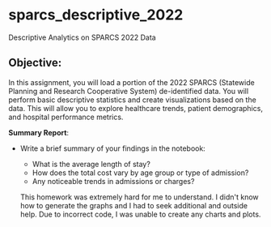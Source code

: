# sparcs_descriptive_2022
Descriptive Analytics on SPARCS 2022 Data


## Objective:
In this assignment, you will load a portion of the 2022 SPARCS (Statewide Planning and Research Cooperative System) de-identified data. You will perform basic descriptive statistics and create visualizations based on the data. This will allow you to explore healthcare trends, patient demographics, and hospital performance metrics. 


**Summary Report**:
   - Write a brief summary of your findings in the notebook:
     - What is the average length of stay?
     - How does the total cost vary by age group or type of admission?
     - Any noticeable trends in admissions or charges?
    
     This homework was extremely hard for me to understand. I didn't know how to generate the graphs and I had to seek additional and outside help. Due to incorrect code, I was unable to create any charts and plots.


